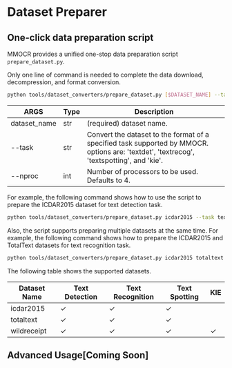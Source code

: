 # Dataset Preparer

## One-click data preparation script

MMOCR provides a unified one-stop data preparation script `prepare_dataset.py`.

Only one line of command is needed to complete the data download, decompression, and format conversion.

```bash
python tools/dataset_converters/prepare_dataset.py [$DATASET_NAME] --task [$TASK] --nproc [$NPROC]
```

| ARGS         | Type | Description                                                                                                                               |
| ------------ | ---- | ----------------------------------------------------------------------------------------------------------------------------------------- |
| dataset_name | str  | (required) dataset name.                                                                                                                  |
| --task       | str  | Convert the dataset to the format of a specified task supported by MMOCR. options are: 'textdet', 'textrecog', 'textspotting', and 'kie'. |
| --nproc      | int  | Number of processors to be used. Defaults to 4.                                                                                           |

For example, the following command shows how to use the script to prepare the ICDAR2015 dataset for text detection task.

```bash
python tools/dataset_converters/prepare_dataset.py icdar2015 --task textdet
```

Also, the script supports preparing multiple datasets at the same time. For example, the following command shows how to prepare the ICDAR2015 and TotalText datasets for text recognition task.

```bash
python tools/dataset_converters/prepare_dataset.py icdar2015 totaltext --task textrecog
```

The following table shows the supported datasets.

| Dataset Name | Text Detection | Text Recognition | Text Spotting | KIE |
| ------------ | -------------- | ---------------- | ------------- | --- |
| icdar2015    | ✓              | ✓                | ✓             |     |
| totaltext    | ✓              | ✓                | ✓             |     |
| wildreceipt  | ✓              | ✓                | ✓             | ✓   |

## Advanced Usage\[Coming Soon\]
